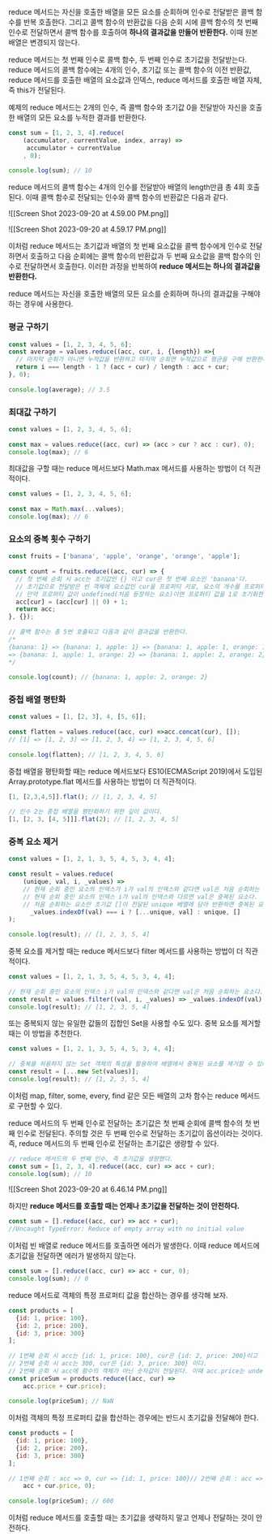 reduce 메서드는 자신을 호출한 배열을 모든 요소를 순회하며 인수로 전달받은 콜백 함수를 반복 호촐한다.
그리고 콜백 함수의 반환값을 다음 순회 시에 콜백 함수의 첫 번째 인수로 전달하면서 콜백 함수를 호출하여 **하나의 결과값을 만들어 반환한다.** 이때 원본 배열은 변경되지 않는다.

reduce 메서드는 첫 번째 인수로 콜백 함수, 두 번째 인수로 초기값을 전달받는다. reduce 메서드의 콜백 함수에는 4개의 인수, 초기값 또는 콜백 함수의 이전 반환값, reduce 메서드를 호출한 배열의 요소값과 인덱스, reduce 메서드를 호출한 배열 자체, 즉 this가 전달된다.

예제의 reduce 메서드는 2개의 인수, 즉 콜백 함수와 초기값 0을 전달받아 자신을 호출한 배열의 모든 요소를 누적한 결과를 반환한다.

```javascript
const sum = [1, 2, 3, 4].reduce(  
    (accumulator, currentValue, index, array) =>  
     accumulator + currentValue  
    , 0);  
  
console.log(sum); // 10
```

reduce 메서드의 콜백 함수는 4개의 인수를 전달받아 배열의 length만큼 총 4회 호출된다. 이때 콜백 함수로 전달되는 인수와 콜백 함수의 반환값은 다음과 같다.

![[Screen Shot 2023-09-20 at 4.59.00 PM.png]]

![[Screen Shot 2023-09-20 at 4.59.17 PM.png]]

이처럼 reduce 메서드는 초기값과 배열의 첫 번째 요소값을 콜백 함수에게 인수로 전달하면서 호출하고 다음 순회에는 콜백 함수의 반환값과 두 번째 요소값을 콜백 함수의 인수로 전달하면서 호출한다. 이러한 과정을 반복하여 **reduce 메서드는 하나의 결과값을 반환한다.**

reduce 메서드는 자신을 호출한 배열의 모든 요소를 순회하며 하나의 결과값을 구해야 하는 경우에 사용한다.

### 평균 구하기
```javascript
const values = [1, 2, 3, 4, 5, 6];  
const average = values.reduce((acc, cur, i, {length}) =>{  
  // 마지막 순회가 아니면 누적값을 반환하고 마지막 순회면 누적값으로 평균을 구해 반환한다.  
  return i === length - 1 ? (acc + cur) / length : acc + cur;  
}, 0);  
  
console.log(average); // 3.5
```

### 최대값 구하기
```javascript
const values = [1, 2, 3, 4, 5, 6];  
  
const max = values.reduce((acc, cur) => (acc > cur ? acc : cur), 0);  
console.log(max); // 6
```
최대값을 구할 때는 reduce 메서드보다 Math.max 메서드를 사용하는 방법이 더 직관적이다.

```javascript
const values = [1, 2, 3, 4, 5, 6];  
  
const max = Math.max(...values);  
console.log(max); // 6
```

### 요소의 중복 횟수 구하기

```javascript
const fruits = ['banana', 'apple', 'orange', 'orange', 'apple'];  
  
const count = fruits.reduce((acc, cur) => {  
  // 첫 번째 순회 시 acc는 초기값인 {} 이고 cur은 첫 번째 요소인 'banana'다.  
  // 초기값으로 전달받은 빈 객체에 요소값인 cur을 프로퍼티 키로, 요소의 개수를 프로퍼티 값으로 할당한다.  
  // 만약 프로퍼티 값이 undefined(처음 등장하는 요소)이면 프로퍼티 값을 1로 초기화한다.  
  acc[cur] = (acc[cur] || 0) + 1;  
  return acc;  
}, {});  
  
// 콜백 함수는 총 5번 호출되고 다음과 같이 결과값을 반환한다.  
/*  
{banana: 1} => {banana: 1, apple: 1} => {banana: 1, apple: 1, orange: 1}  
=> {banana: 1, apple: 1, orange: 2} => {banana: 1, apple: 2, orange: 2}  
*/  
  
console.log(count); // {banana: 1, apple: 2, orange: 2}
```

### 중첩 배열 평탄화
```javascript
const values = [1, [2, 3], 4, [5, 6]];  
  
const flatten = values.reduce((acc, cur) =>acc.concat(cur), []);  
// [1] => [1, 2, 3] => [1, 2, 3, 4] => [1, 2, 3, 4, 5, 6]  
  
console.log(flatten); // [1, 2, 3, 4, 5, 6]
```

중첩 배열을 평탄화할 때는 reduce 메서드보다 ES10(ECMAScript 2019)에서 도입된 Array.prototype.flat 메서드를 사용하는 방법이 더 직관적이다.

```javascript
[1, [2,3,4,5]].flat(); // [1, 2, 3, 4, 5]  
  
// 인수 2는 중첩 배열을 평탄화하기 위한 깊이 값이다.  
[1, [2, 3, [4, 5]]].flat(2); // [1, 2, 3, 4, 5]
```

### 중복 요소 제거 
```javascript
const values = [1, 2, 1, 3, 5, 4, 5, 3, 4, 4];  
  
const result = values.reduce(  
    (unique, val, i, _values) =>  
    // 현재 순회 중인 요소의 인덱스가 i가 val의 인덱스와 같다면 val은 처음 순회하는 요소다.  
    // 현재 순회 중인 요소의 인덱스 i가 val의 인덱스와 다르면 val은 중복된 요소다.  
    // 처음 순회하는 요소만 초기값 []이 전달된 unique 배열에 담아 반환하면 중복된 요소는 제거된다.  
      _values.indexOf(val) === i ? [...unique, val] : unique, []  
);  
  
console.log(result); // [1, 2, 3, 5, 4]
```

중복 요소를 제거할 때는 reduce 메서드보다 filter 메서드를 사용하는 방법이 더 직관적이다.

```javascript
const values = [1, 2, 1, 3, 5, 4, 5, 3, 4, 4];  
  
// 현재 순회 중인 요소의 인덱스 i가 val의 인덱스와 같다면 val은 처음 순회하는 요소다. 이 요소만 필터링한다.  
const result = values.filter((val, i, _values) => _values.indexOf(val) === i);  
console.log(result); // [1, 2, 3, 5, 4]
```

또는 중복되지 않는 유일한 값들의 집합인 Set을 사용할 수도 있다. 중복 요소를 제거할 때는 이 방법을 추천한다.

```javascript
const values = [1, 2, 1, 3, 5, 4, 5, 3, 4, 4];  
  
// 중복을 허용하지 않는 Set 객체의 특성을 활용하여 배열에서 중복된 요소를 제거할 수 있다.  
const result = [...new Set(values)];  
console.log(result); // [1, 2, 3, 5, 4]
```

이처럼 map, filter, some, every, find 같은 모든 배열의 고차 함수는 reduce 메서드로 구현할 수 있다.

reduce 메서드의 두 번째 인수로 전달하는 초기값은 첫 번째 순회에 콜백 함수의 첫 번째 인수로 전달된다. 주의할 것은 두 번째 인수로 전달하는 초기값이 옵션이라는 것이다. 즉, reduce 메서드의 두 번째 인수로 전달하는 초기값은 생량할 수 있다. 

```javascript
// reduce 메서드의 두 번째 인수, 즉 초기값을 생량했다.  
const sum = [1, 2, 3, 4].reduce((acc, cur) => acc + cur);  
console.log(sum); // 10
```

![[Screen Shot 2023-09-20 at 6.46.14 PM.png]]

하지만 **reduce 메서드를 호출할 때는 언제나 초기값을 전달하는 것이 안전하다.** 

```javascript
const sum = [].reduce((acc, cur) => acc + cur);   
//Uncaught TypeError: Reduce of empty array with no initial value
```

이처럼 빈 배열로 reduce 메서드를 호출하면 에러가 발생한다. 이때 reduce 메서드에 초기값을 전달하면 에러가 발생하지 않는다.

```javascript
const sum = [].reduce((acc, cur) => acc + cur, 0);  
console.log(sum); // 0
```

reduce 메서드로 객체의 특정 프로퍼티 값을 합산하는 경우를 생각해 보자.

```javascript
const products = [  
  {id: 1, price: 100},  
  {id: 2, price: 200},  
  {id: 3, price: 300}  
];  
  
// 1번째 순회 시 acc는 {id: 1, price: 100}, cur은 {id: 2, price: 200}이고  
// 2번째 순회 시 acc는 300, cur은 {id: 3, price: 300} 이다.  
// 2번째 순회 시 acc에 함수의 객체가 아닌 숫자값이 전달된다. 이때 acc.price는 undefined다.  
const priceSum = products.reduce((acc, cur) =>   
    acc.price + cur.price);  
  
console.log(priceSum); // NaN
```

이처럼 객체의 특정 프로퍼티 값을 합산하는 경우에는 반드시 초기값을 전달해야 한다.

```javascript
const products = [  
  {id: 1, price: 100},  
  {id: 2, price: 200},  
  {id: 3, price: 300}  
];  
  
// 1번째 순회 : acc => 0, cur => {id: 1, price: 100}// 2번째 순회 : acc => 100, cur => {id: 2, price: 200}// 3번째 순회 : acc => 300, cur => {id: 3, price: 300}const priceSum = products.reduce((acc, cur) =>  
    acc + cur.price, 0);  
  
console.log(priceSum); // 600
```

이처럼 reduce 메서드를 호출할 때는 초기값을 생략하지 말고 언제나 전달하는 것이 안전하다.
